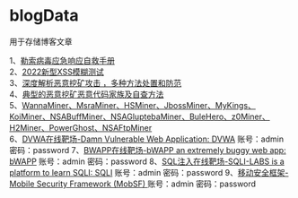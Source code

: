 # blogData
用于存储博客文章


1、[勒索病毒应急响应自救手册](http://www.exp-9.com/post/47.html)</br>
2、[2022新型XSS模糊测试](http://www.exp-9.com/post/42.html)</br>
3、[深度解析恶意挖矿攻击 ，多种方法处置和防范](http://www.exp-9.com/post/49.html)</br>
4、[典型的恶意挖矿恶意代码家族及自查方法](http://www.exp-9.com/post/48.html)</br>
5、[WannaMiner、MsraMiner、HSMiner、JbossMiner、MyKings、KoiMiner、NSABuffMiner、NSAGluptebaMiner、BuleHero、z0Miner、H2Miner、PowerGhost、NSAFtpMiner](http://www.exp-9.com/post/48.html)</br>
6、[DVWA在线靶场-Damn Vulnerable Web Application: DVWA](http://hub.exp-9.com/index.html) 账号：admin 密码：password
7、[BWAPP在线靶场-bWAPP an extremely buggy web app: bWAPP](http://hub.exp-9.com/index.html) 账号：admin 密码：password
8、[SQL注入在线靶场-SQLI-LABS is a platform to learn SQLI: SQLI](http://hub.exp-9.com/index.html) 账号：admin 密码：password
9、[移动安全框架- Mobile Security Framework (MobSF) ](http://app.exp-9.com/index.html) 账号：admin 密码：password
